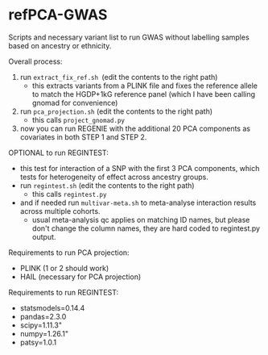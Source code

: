 # refPCA-GWAS
Scripts and necessary variant list to run GWAS without labelling samples based on ancestry or ethnicity. 

Overall process:
1. run `extract_fix_ref.sh `(edit the contents to the right path)
    - this extracts variants from a PLINK file and fixes the reference allele to match the HGDP+1kG reference panel (which I have been calling gnomad for convenience)
2. run `pca_projection.sh` (edit the contents to the right path)
    - this calls `project_gnomad.py`
3. now you can run REGENIE with the additional 20 PCA components as covariates in both STEP 1 and STEP 2. 

OPTIONAL to run REGINTEST:
- this test for interaction of a SNP with the first 3 PCA components, which tests for heterogeneity of effect across ancestry groups.
- run `regintest.sh` (edit the contents to the right path)
    - this calls `regintest.py`
- and if needed run `multivar-meta.sh` to meta-analyse interaction results across multiple cohorts. 
    - usual meta-analysis qc applies on matching ID names, but please don't change the column names, they are hard coded to regintest.py output. 

Requirements to run PCA projection:
- PLINK (1 or 2 should work)
- HAIL (necessary for PCA projection)

Requirements to run REGINTEST:
- statsmodels=0.14.4
- pandas=2.3.0
- scipy=1.11.3"
- numpy=1.26.1"
- patsy=1.0.1
